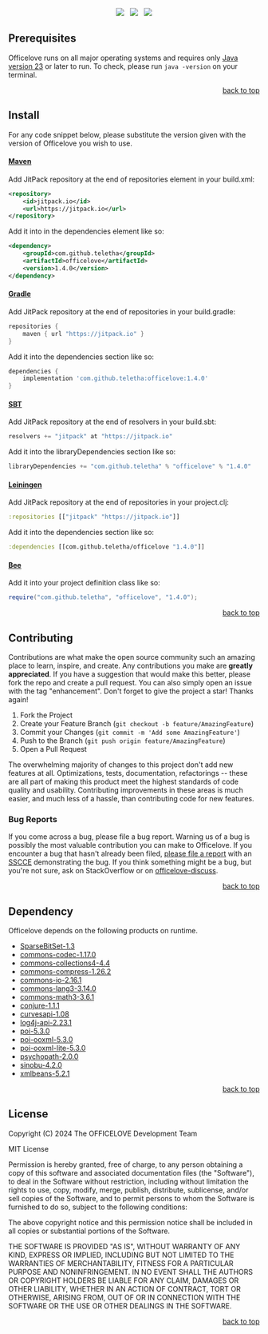 <p align="center">
    <a href="https://docs.oracle.com/en/java/javase/23/"><img src="https://img.shields.io/badge/Java-Release%2023-green"/></a>
    <span>&nbsp;</span>
    <a href="https://jitpack.io/#teletha/officelove"><img src="https://img.shields.io/jitpack/v/github/teletha/officelove?label=Repository&color=green"></a>
    <span>&nbsp;</span>
    <a href="https://teletha.github.io/officelove"><img src="https://img.shields.io/website.svg?down_color=red&down_message=CLOSE&label=Official%20Site&up_color=green&up_message=OPEN&url=https%3A%2F%2Fteletha.github.io%2Fofficelove"></a>
</p>







## Prerequisites
Officelove runs on all major operating systems and requires only [Java version 23](https://docs.oracle.com/en/java/javase/23/) or later to run.
To check, please run `java -version` on your terminal.
<p align="right"><a href="#top">back to top</a></p>

## Install
For any code snippet below, please substitute the version given with the version of Officelove you wish to use.
#### [Maven](https://maven.apache.org/)
Add JitPack repository at the end of repositories element in your build.xml:
```xml
<repository>
    <id>jitpack.io</id>
    <url>https://jitpack.io</url>
</repository>
```
Add it into in the dependencies element like so:
```xml
<dependency>
    <groupId>com.github.teletha</groupId>
    <artifactId>officelove</artifactId>
    <version>1.4.0</version>
</dependency>
```
#### [Gradle](https://gradle.org/)
Add JitPack repository at the end of repositories in your build.gradle:
```gradle
repositories {
    maven { url "https://jitpack.io" }
}
```
Add it into the dependencies section like so:
```gradle
dependencies {
    implementation 'com.github.teletha:officelove:1.4.0'
}
```
#### [SBT](https://www.scala-sbt.org/)
Add JitPack repository at the end of resolvers in your build.sbt:
```scala
resolvers += "jitpack" at "https://jitpack.io"
```
Add it into the libraryDependencies section like so:
```scala
libraryDependencies += "com.github.teletha" % "officelove" % "1.4.0"
```
#### [Leiningen](https://leiningen.org/)
Add JitPack repository at the end of repositories in your project.clj:
```clj
:repositories [["jitpack" "https://jitpack.io"]]
```
Add it into the dependencies section like so:
```clj
:dependencies [[com.github.teletha/officelove "1.4.0"]]
```
#### [Bee](https://teletha.github.io/bee)
Add it into your project definition class like so:
```java
require("com.github.teletha", "officelove", "1.4.0");
```
<p align="right"><a href="#top">back to top</a></p>


## Contributing
Contributions are what make the open source community such an amazing place to learn, inspire, and create. Any contributions you make are **greatly appreciated**.
If you have a suggestion that would make this better, please fork the repo and create a pull request. You can also simply open an issue with the tag "enhancement".
Don't forget to give the project a star! Thanks again!

1. Fork the Project
2. Create your Feature Branch (`git checkout -b feature/AmazingFeature`)
3. Commit your Changes (`git commit -m 'Add some AmazingFeature'`)
4. Push to the Branch (`git push origin feature/AmazingFeature`)
5. Open a Pull Request

The overwhelming majority of changes to this project don't add new features at all. Optimizations, tests, documentation, refactorings -- these are all part of making this product meet the highest standards of code quality and usability.
Contributing improvements in these areas is much easier, and much less of a hassle, than contributing code for new features.

### Bug Reports
If you come across a bug, please file a bug report. Warning us of a bug is possibly the most valuable contribution you can make to Officelove.
If you encounter a bug that hasn't already been filed, [please file a report](https://github.com/teletha/officelove/issues/new) with an [SSCCE](http://sscce.org/) demonstrating the bug.
If you think something might be a bug, but you're not sure, ask on StackOverflow or on [officelove-discuss](https://github.com/teletha/officelove/discussions).
<p align="right"><a href="#top">back to top</a></p>


## Dependency
Officelove depends on the following products on runtime.
* [SparseBitSet-1.3](https://mvnrepository.com/artifact/com.zaxxer/SparseBitSet/1.3)
* [commons-codec-1.17.0](https://mvnrepository.com/artifact/commons-codec/commons-codec/1.17.0)
* [commons-collections4-4.4](https://mvnrepository.com/artifact/org.apache.commons/commons-collections4/4.4)
* [commons-compress-1.26.2](https://mvnrepository.com/artifact/org.apache.commons/commons-compress/1.26.2)
* [commons-io-2.16.1](https://mvnrepository.com/artifact/commons-io/commons-io/2.16.1)
* [commons-lang3-3.14.0](https://mvnrepository.com/artifact/org.apache.commons/commons-lang3/3.14.0)
* [commons-math3-3.6.1](https://mvnrepository.com/artifact/org.apache.commons/commons-math3/3.6.1)
* [conjure-1.1.1](https://mvnrepository.com/artifact/com.github.teletha/conjure/1.1.1)
* [curvesapi-1.08](https://mvnrepository.com/artifact/com.github.virtuald/curvesapi/1.08)
* [log4j-api-2.23.1](https://mvnrepository.com/artifact/org.apache.logging.log4j/log4j-api/2.23.1)
* [poi-5.3.0](https://mvnrepository.com/artifact/org.apache.poi/poi/5.3.0)
* [poi-ooxml-5.3.0](https://mvnrepository.com/artifact/org.apache.poi/poi-ooxml/5.3.0)
* [poi-ooxml-lite-5.3.0](https://mvnrepository.com/artifact/org.apache.poi/poi-ooxml-lite/5.3.0)
* [psychopath-2.0.0](https://mvnrepository.com/artifact/com.github.teletha/psychopath/2.0.0)
* [sinobu-4.2.0](https://mvnrepository.com/artifact/com.github.teletha/sinobu/4.2.0)
* [xmlbeans-5.2.1](https://mvnrepository.com/artifact/org.apache.xmlbeans/xmlbeans/5.2.1)
<p align="right"><a href="#top">back to top</a></p>


## License
Copyright (C) 2024 The OFFICELOVE Development Team

MIT License

Permission is hereby granted, free of charge, to any person obtaining a copy
of this software and associated documentation files (the "Software"), to deal
in the Software without restriction, including without limitation the rights
to use, copy, modify, merge, publish, distribute, sublicense, and/or sell
copies of the Software, and to permit persons to whom the Software is
furnished to do so, subject to the following conditions:

The above copyright notice and this permission notice shall be included in all
copies or substantial portions of the Software.

THE SOFTWARE IS PROVIDED "AS IS", WITHOUT WARRANTY OF ANY KIND, EXPRESS OR
IMPLIED, INCLUDING BUT NOT LIMITED TO THE WARRANTIES OF MERCHANTABILITY,
FITNESS FOR A PARTICULAR PURPOSE AND NONINFRINGEMENT. IN NO EVENT SHALL THE
AUTHORS OR COPYRIGHT HOLDERS BE LIABLE FOR ANY CLAIM, DAMAGES OR OTHER
LIABILITY, WHETHER IN AN ACTION OF CONTRACT, TORT OR OTHERWISE, ARISING FROM,
OUT OF OR IN CONNECTION WITH THE SOFTWARE OR THE USE OR OTHER DEALINGS IN THE
SOFTWARE.
<p align="right"><a href="#top">back to top</a></p>